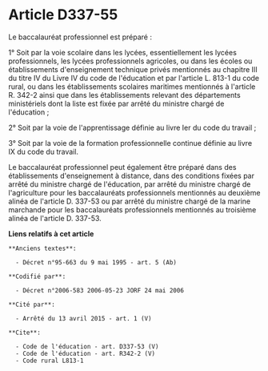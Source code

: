 # Article D337-55

Le baccalauréat professionnel est préparé :

1° Soit par la voie scolaire dans les lycées, essentiellement les lycées professionnels, les lycées professionnels agricoles,
ou dans les écoles ou établissements d'enseignement technique privés mentionnés au chapitre III du titre IV du Livre IV du
code de l'éducation et par l'article L. 813-1 du code rural, ou dans les établissements scolaires maritimes mentionnés à
l'article R. 342-2 ainsi que dans les établissements relevant des départements ministériels dont la liste est fixée par
arrêté du ministre chargé de l'éducation ;

2° Soit par la voie de l'apprentissage définie au livre Ier du code du travail ;

3° Soit par la voie de la formation professionnelle continue définie au livre IX du code du travail.

Le baccalauréat professionnel peut également être préparé dans des établissements d'enseignement à distance, dans des
conditions fixées par arrêté du ministre chargé de l'éducation, par arrêté du ministre chargé de l'agriculture pour les
baccalauréats professionnels mentionnés au deuxième alinéa de l'article D. 337-53 ou par arrêté du ministre chargé de la
marine marchande pour les baccalauréats professionnels mentionnés au troisième alinéa de l'article D. 337-53.

**Liens relatifs à cet article**

	**Anciens textes**:

	  - Décret n°95-663 du 9 mai 1995 - art. 5 (Ab)

	**Codifié par**:

	  - Décret n°2006-583 2006-05-23 JORF 24 mai 2006

	**Cité par**:

	  - Arrêté du 13 avril 2015 - art. 1 (V)

	**Cite**:

	  - Code de l'éducation - art. D337-53 (V)
	  - Code de l'éducation - art. R342-2 (V)
	  - Code rural L813-1
